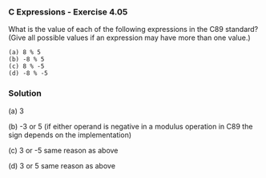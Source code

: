 ### C Expressions - Exercise 4.05

What is the value of each of the following expressions in the C89 standard? (Give all possible values if an expression may have more than one value.)

```
(a) 8 % 5
(b) -8 % 5
(c) 8 % -5
(d) -8 % -5

```

### Solution

(a) 3

(b) -3 or 5 (if either operand is negative in a modulus operation in C89 the sign depends on the implementation)

(c) 3 or -5 same reason as above

(d) 3 or 5 same reason as above